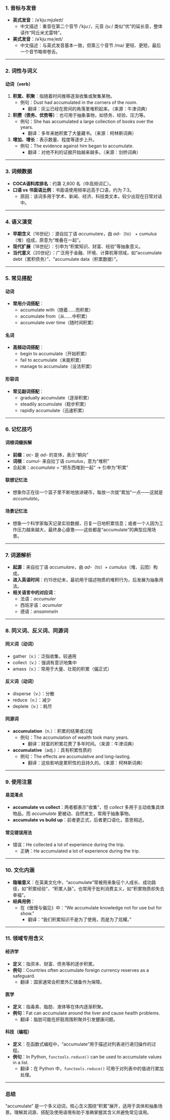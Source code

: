 ### 1. 音标与发音

- **英式发音**：/əˈkjuːmjʊleɪt/  
  - 中文描述：重音在第二个音节 /ˈkjuː/，元音 /juː/ 类似“优”的延长音，整体读作“阿丘米尤雷特”。
- **美式发音**：/əˈkjuːməˌleɪt/  
  - 中文描述：与英式发音基本一致，但第三个音节 /mə/ 更轻、更短，最后一个音节略带卷舌。

---

### 2. 词性与词义

#### 动词（verb）
1. **积累、积聚**：指随着时间推移逐渐收集或聚集某物。  
   - 例句：Dust had accumulated in the corners of the room.  
     - 翻译：灰尘已经在房间的角落里堆积起来。（来源：牛津词典）
2. **积攒（债务、优势等）**：也可用于抽象事物，如债务、经验、压力等。  
   - 例句：She has accumulated a large collection of books over the years.  
     - 翻译：多年来她积累了大量藏书。（来源：柯林斯词典）
3. **增加、增长**：表示数量、程度等逐步上升。  
   - 例句：The evidence against him began to accumulate.  
     - 翻译：对他不利的证据开始越来越多。（来源：剑桥词典）

---

### 3. 词频数据

- **COCA语料库排名**：约第 2,800 名（中高频词汇）。
- **口语 vs 书面语比例**：书面语使用频率远高于口语，约为 7:3。  
  - 原因：该词多用于学术、新闻、经济、科技类文本，较少出现在日常对话中。

---

### 4. 语义演变

- **早期含义**（16世纪）：源自拉丁语 *accumulare*，由 *ad-*（to） + *cumulus*（堆）组成，原意为“堆叠在一起”。
- **现代扩展**（18世纪）：引申为“积累知识、财富、经验”等抽象意义。
- **当代意义**（20世纪）：广泛用于金融、环境、计算机等领域，如“accumulate debt（累积债务）”、“accumulate data（积累数据）”。

---

### 5. 常见搭配

#### 动词
- **常用介词搭配**：
  - accumulate with（随着……而积累）
  - accumulate from（从……中积累）
  - accumulate over time（随时间积累）

#### 名词
- **高频动词搭配**：
  - begin to accumulate（开始积累）
  - fail to accumulate（未能积累）
  - manage to accumulate（设法积累）

#### 形容词
- **常见副词搭配**：
  - gradually accumulate（逐渐积累）
  - steadily accumulate（稳步积累）
  - rapidly accumulate（迅速积累）

---

### 6. 记忆技巧

#### 词根词缀拆解
- **前缀**：*ac-* 是 *ad-* 的变体，表示“朝向”
- **词根**：*cumul-* 来自拉丁语 *cumulus*，意为“堆积”
- 合起来：*accumulate* = “把东西堆到一起” → 引申为“积累”

#### 联想记忆法
- 想象你正在往一个篮子里不断地放进硬币，每放一次就“累加”一点——这就是 *accumulate*。

#### 场景记忆法
- 想象一个科学家每天记录实验数据，日复一日地积累信息；或者一个人因为工作压力越来越大，最终身心疲惫——这些都是“accumulate”的典型应用场景。

---

### 7. 词源解析

- **起源**：来自拉丁语 *accumulare*，由 *ad-*（to）+ *cumulus*（堆、云团）构成。
- **进入英语时间**：约15世纪末，最初用于描述物质的堆积行为，后发展为抽象用法。
- **相关语言中的对应词**：
  - 法语：*accumuler*
  - 西班牙语：*acumular*
  - 德语：*ansammeln*

---

### 8. 同义词、反义词、同源词

#### 同义词（动词）
- gather（v.）：泛指收集，较通用
- collect（v.）：强调有意识地集中
- amass（v.）：常用于大量、壮观的积累（偏正式）

#### 反义词（动词）
- disperse（v.）：分散
- reduce（v.）：减少
- deplete（v.）：耗尽

#### 同源词
- **accumulation**（n.）：积累的结果或过程  
  - 例句：The accumulation of wealth took many years.  
    - 翻译：财富的积累花费了多年时间。（来源：牛津词典）
- **accumulative**（adj.）：具有积累性质的  
  - 例句：The effects are accumulative and long-lasting.  
    - 翻译：这些影响是累积性的且持久的。（来源：柯林斯词典）

---

### 9. 使用注意

#### 易混淆点
- **accumulate vs collect**：两者都表示“收集”，但 *collect* 多用于主动收集具体物品，而 *accumulate* 更被动、自然发生，常用于抽象事物。
- **accumulate vs build up**：前者更正式，后者更口语化，意思相近。

#### 常见错误用法
- 错误：He collected a lot of experience during the trip.  
  - 正确：He accumulated a lot of experience during the trip.

---

### 10. 文化内涵

- **隐喻意义**：在英美文化中，“accumulate”常被用来象征个人成长、成功路径，如“积累经验”、“积累人脉”。也常用于批判消费主义，如“积累物质却失去幸福”。
- **经典用例**：
  - 在《傲慢与偏见》中：“We accumulate knowledge not for use but for show.”  
    - 翻译：“我们积累知识不是为了使用，而是为了炫耀。”

---

### 11. 领域专用含义

#### 经济学
- **定义**：指资本、财富、债务等的逐步积累。  
- **例句**：Countries often accumulate foreign currency reserves as a safeguard.  
  - 翻译：国家通常会积累外汇储备作为保障。

#### 医学
- **定义**：指毒素、脂肪、液体等在体内逐渐积聚。  
- **例句**：Fat can accumulate around the liver and cause health problems.  
  - 翻译：脂肪可能在肝脏周围积聚并引发健康问题。

#### 科技（编程）
- **定义**：在函数式编程中，“accumulate”用于描述对列表进行递归操作的过程。  
- **例句**：In Python, `functools.reduce()` can be used to accumulate values in a list.  
  - 翻译：在 Python 中，`functools.reduce()` 可用于对列表中的值进行累加处理。

---

### 总结

“accumulate” 是一个多义动词，核心含义围绕“积累”展开，适用于具体和抽象场景。理解其词源、搭配及使用语境有助于准确掌握其含义并避免常见误用。